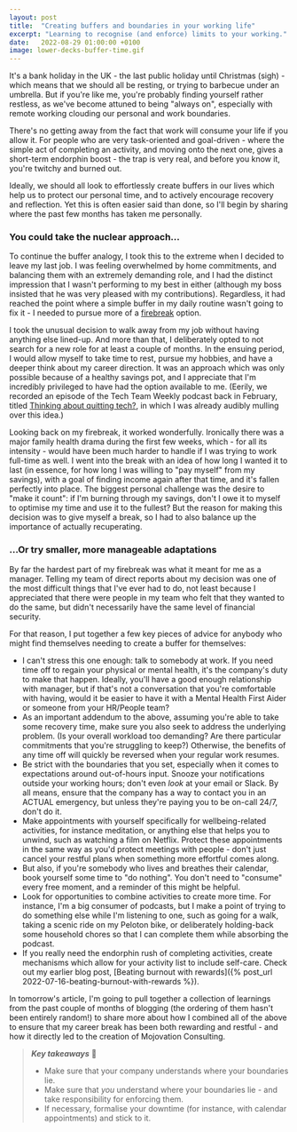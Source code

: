 ```yaml
---
layout: post
title:  "Creating buffers and boundaries in your working life"
excerpt: "Learning to recognise (and enforce) limits to your working."
date:   2022-08-29 01:00:00 +0100
image: lower-decks-buffer-time.gif
---
```


It's a bank holiday in the UK - the last public holiday until Christmas (sigh) - which means that we should all be resting, or trying to barbecue under an umbrella. But if you're like me, you're probably finding yourself rather restless, as we've become attuned to being "always on", especially with remote working clouding our personal and work boundaries.

There's no getting away from the fact that work will consume your life if you allow it. For people who are very task-oriented and goal-driven - where the simple act of completing an activity, and moving onto the next one, gives a short-term endorphin boost - the trap is very real, and before you know it, you're twitchy and burned out.

Ideally, we should all look to effortlessly create buffers in our lives which help us to protect our personal time, and to actively encourage recovery and reflection. Yet this is often easier said than done, so I'll begin by sharing where the past few months has taken me personally.

### You could take the nuclear approach...

To continue the buffer analogy, I took this to the extreme when I decided to leave my last job. I was feeling overwhelmed by home commitments, and balancing them with an extremely demanding role, and I had the distinct impression that I wasn't performing to my best in either (although my boss insisted that he was very pleased with my contributions). Regardless, it had reached the point where a simple buffer in my daily routine wasn't going to fix it - I needed to pursue more of a [firebreak](https://en.wikipedia.org/wiki/Firebreak) option.

I took the unusual decision to walk away from my job without having anything else lined-up. And more than that, I deliberately opted to not search for a new role for at least a couple of months. In the ensuing period, I would allow myself to take time to rest, pursue my hobbies, and have a deeper think about my career direction. It was an approach which was only possible because of a healthy savings pot, and I appreciate that I'm incredibly privileged to have had the option available to me. (Eerily, we recorded an episode of the Tech Team Weekly podcast back in February, titled [Thinking about quitting tech?](https://www.youtube.com/watch?v=wsIdAES71j0), in which I was already audibly mulling over this idea.)

Looking back on my firebreak, it worked wonderfully. Ironically there was a major family health drama during the first few weeks, which - for all its intensity - would have been much harder to handle if I was trying to work full-time as well. I went into the break with an idea of how long I wanted it to last (in essence, for how long I was willing to "pay myself" from my savings), with a goal of finding income again after that time, and it's fallen perfectly into place. The biggest personal challenge was the desire to "make it count": if I'm burning through my savings, don't I owe it to myself to optimise my time and use it to the fullest? But the reason for making this decision was to give myself a break, so I had to also balance up the importance of actually recuperating.

### ...Or try smaller, more manageable adaptations

By far the hardest part of my firebreak was what it meant for me as a manager. Telling my team of direct reports about my decision was one of the most difficult things that I've ever had to do, not least because I appreciated that there were people in my team who felt that they wanted to do the same, but didn't necessarily have the same level of financial security.

For that reason, I put together a few key pieces of advice for anybody who might find themselves needing to create a buffer for themselves:

* I can't stress this one enough: talk to somebody at work. If you need time off to regain your physical or mental health, it's the company's duty to make that happen. Ideally, you'll have a good enough relationship with manager, but if that's not a conversation that you're comfortable with having, would it be easier to have it with a Mental Health First Aider or someone from your HR/People team?
* As an important addendum to the above, assuming you're able to take some recovery time, make sure you also seek to address the underlying problem. (Is your overall workload too demanding? Are there particular commitments that you're struggling to keep?) Otherwise, the benefits of any time off will quickly be reversed when your regular work resumes.
* Be strict with the boundaries that you set, especially when it comes to expectations around out-of-hours input. Snooze your notifications outside your working hours; don't even _look_ at your email or Slack. By all means, ensure that the company has a way to contact you in an ACTUAL emergency, but unless they're paying you to be on-call 24/7, don't do it. 
* Make appointments with yourself specifically for wellbeing-related activities, for instance meditation, or anything else that helps you to unwind, such as watching a film on Netflix. Protect these appointments in the same way as you'd protect meetings with people - don't just cancel your restful plans when something more effortful comes along.
* But also, if you're somebody who lives and breathes their calendar, book yourself some time to "do nothing". You don't need to "consume" every free moment, and a reminder of this might be helpful.
* Look for opportunities to combine activities to create more time. For instance, I'm a big consumer of podcasts, but I make a point of trying to do something else while I'm listening to one, such as going for a walk, taking a scenic ride on my Peloton bike, or deliberately holding-back some household chores so that I can complete them while absorbing the podcast.
* If you really need the endorphin rush of completing activities, create mechanisms which allow for your activity list to include self-care. Check out my earlier blog post, [Beating burnout with rewards]({% post_url 2022-07-16-beating-burnout-with-rewards %}).

In tomorrow's article, I'm going to pull together a collection of learnings from the past couple of months of blogging (the ordering of them hasn't been entirely random!) to share more about how I combined all of the above to ensure that my career break has been both rewarding and restful - and how it directly led to the creation of Mojovation Consulting.

> **_Key takeaways_** 📝  
> * Make sure that your company understands where your boundaries lie.
> * Make sure that _you_ understand where your boundaries lie - and take responsibility for enforcing them.
> * If necessary, formalise your downtime (for instance, with calendar appointments) and stick to it.
